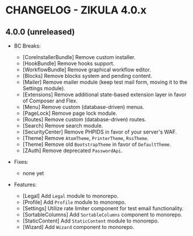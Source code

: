 # CHANGELOG - ZIKULA 4.0.x

## 4.0.0 (unreleased)

- BC Breaks:
  - [CoreInstallerBundle] Remove custom installer.
  - [HookBundle] Remove hooks support.
  - [WorkflowBundle] Remove graphical workflow editor.
  - [Blocks] Remove blocks system and pending content.
  - [Mailer] Remove mailer module (keep test mail form, moving it to the Settings module).
  - [Extensions] Remove additional state-based extension layer in favor of Composer and Flex.
  - [Menu] Remove custom (database-driven) menus.
  - [PageLock] Remove page lock module.
  - [Routes] Remove custom (database-driven) routes.
  - [Search] Remove search module.
  - [SecurityCenter] Remove PHPIDS in favor of your server's WAF.
  - [Theme] Remove `AtomTheme`, `PrinterTheme`, `RssTheme`.
  - [Theme] Remove old `BootstrapTheme` in favor of `DefaultTheme`.
  - [ZAuth] Remove deprecated `PasswordApi`.

- Fixes:
  - none yet

- Features:
  - [Legal] Add `Legal` module to monorepo.
  - [Profile] Add `Profile` module to monorepo.
  - [Settings] Utilize rate limiter component for test email functionality.
  - [SortableColumns] Add `SortableColumns` component to monorepo.
  - [StaticContent] Add `StaticContent` module to monorepo.
  - [Wizard] Add `Wizard` component to monorepo.
